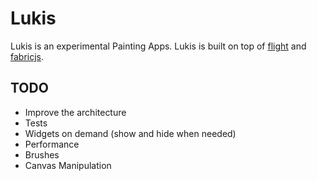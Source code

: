 # Lukis

Lukis is an experimental Painting Apps. Lukis is built on top of [flight]() and [fabricjs]().

## TODO

- Improve the architecture
- Tests
- Widgets on demand (show and hide when needed)
- Performance
- Brushes
- Canvas Manipulation